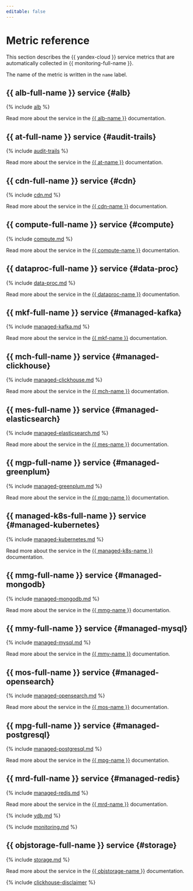 ```yaml
---
editable: false
---
```


# Metric reference

This section describes the {{ yandex-cloud }} service metrics that are automatically collected in {{ monitoring-full-name }}.

The name of the metric is written in the `name` label.

## {{ alb-full-name }} service {#alb}

{% include [alb](../../_includes/monitoring/metrics-ref/alb.md) %}

Read more about the service in the [{{ alb-name }}](../../application-load-balancer/) documentation.

## {{ at-full-name }} service {#audit-trails}

{% include [audit-trails](../../_includes/monitoring/metrics-ref/audit-trails.md) %}

Read more about the service in the [{{ at-name }}](../../audit-trails/) documentation.

## {{ cdn-full-name }} service {#cdn}

{% include [cdn.md](../../_includes/monitoring/metrics-ref/cdn.md) %}

Read more about the service in the [{{ cdn-name }}](../../cdn/) documentation.

## {{ compute-full-name }} service {#compute}

{% include [compute.md](../../_includes/monitoring/metrics-ref/compute.md) %}

Read more about the service in the [{{ compute-name }}](../../compute/) documentation.


## {{ dataproc-full-name }} service {#data-proc}

{% include [data-proc.md](../../_includes/monitoring/metrics-ref/data-proc.md) %}

Read more about the service in the [{{ dataproc-name }}](../../data-proc/) documentation.


## {{ mkf-full-name }} service {#managed-kafka}

{% include [managed-kafka.md](../../_includes/monitoring/metrics-ref/managed-kafka.md) %}

Read more about the service in the [{{ mkf-name }}](../../managed-kafka/) documentation.

## {{ mch-full-name }} service {#managed-clickhouse}

{% include [managed-clickhouse.md](../../_includes/monitoring/metrics-ref/managed-clickhouse.md) %}

Read more about the service in the [{{ mch-name }}](../../managed-clickhouse/) documentation.


## {{ mes-full-name }} service {#managed-elasticsearch}

{% include [managed-elasticsearch.md](../../_includes/monitoring/metrics-ref/managed-elasticsearch.md) %}

Read more about the service in the [{{ mes-name }}](../../managed-elasticsearch/) documentation.

## {{ mgp-full-name }} service {#managed-greenplum}

{% include [managed-greenplum.md](../../_includes/monitoring/metrics-ref/managed-greenplum.md) %}

Read more about the service in the [{{ mgp-name }}](../../managed-greenplum/) documentation.


## {{ managed-k8s-full-name }} service {#managed-kubernetes}

{% include [managed-kubernetes.md](../../_includes/monitoring/metrics-ref/managed-kubernetes.md) %}

Read more about the service in the [{{ managed-k8s-name }}](../../managed-kubernetes/) documentation.


## {{ mmg-full-name }} service {#managed-mongodb}

{% include [managed-mongodb.md](../../_includes/monitoring/metrics-ref/managed-mongodb.md) %}

Read more about the service in the [{{ mmg-name }}](../../managed-mongodb/) documentation.


## {{ mmy-full-name }} service {#managed-mysql}

{% include [managed-mysql.md](../../_includes/monitoring/metrics-ref/managed-mysql.md) %}

Read more about the service in the [{{ mmy-name }}](../../managed-mysql/) documentation.

## {{ mos-full-name }} service {#managed-opensearch}

{% include [managed-opensearch.md](../../_includes/monitoring/metrics-ref/managed-opensearch.md) %}

Read more about the service in the [{{ mos-name }}](../../managed-opensearch/) documentation.

## {{ mpg-full-name }} service {#managed-postgresql}

{% include [managed-postgresql.md](../../_includes/monitoring/metrics-ref/managed-postgresql.md) %}

Read more about the service in the [{{ mpg-name }}](../../managed-postgresql/) documentation.

## {{ mrd-full-name }} service {#managed-redis}

{% include [managed-redis.md](../../_includes/monitoring/metrics-ref/managed-redis.md) %}

Read more about the service in the [{{ mrd-name }}](../../managed-redis/) documentation.


{% include [ydb.md](../../_includes/monitoring/metrics-ref/ydb.md) %}


{% include [monitoring.md](../../_includes/monitoring/metrics-ref/monitoring.md) %}

## {{ objstorage-full-name }} service {#storage}

{% include [storage.md](../../_includes/monitoring/metrics-ref/storage.md) %}

Read more about the service in the [{{ objstorage-name }}](../../storage/) documentation.

{% include [clickhouse-disclaimer](../../_includes/clickhouse-disclaimer.md) %}
